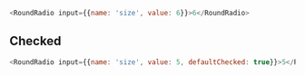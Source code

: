 ```js
<RoundRadio input={{name: 'size', value: 6}}>6</RoundRadio>
```
## Checked
```js
<RoundRadio input={{name: 'size', value: 5, defaultChecked: true}}>5</RoundRadio>
```
